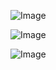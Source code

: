 ![Image](https://github.com/user-attachments/assets/77b9a58a-22f1-4562-99e2-8583bc72fd85)

![Image](https://github.com/user-attachments/assets/190dbd24-7111-4c97-bb22-24f4e58cbe14)

![Image](https://github.com/user-attachments/assets/2f461003-11b3-41eb-8cbc-af298c3f0699)
